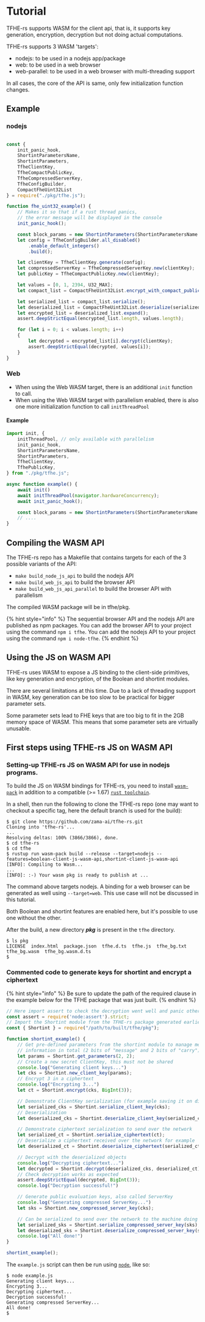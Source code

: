 # Tutorial


TFHE-rs supports WASM for the client api, that is, it supports key generation, encryption, decryption but not doing actual computations.

TFHE-rs supports 3 WASM 'targets':
- nodejs: to be used in a nodejs app/package
- web: to be used in a web browser
- web-parallel: to be used in a web browser with multi-threading support

In all cases, the core of the API is same, only few initialization function
changes.


## Example

### nodejs

```javascript

const {
    init_panic_hook,
    ShortintParametersName,
    ShortintParameters,
    TfheClientKey,
    TfheCompactPublicKey,
    TfheCompressedServerKey,
    TfheConfigBuilder,
    CompactFheUint32List
} = require("./pkg/tfhe.js");

function fhe_uint32_example() {
    // Makes it so that if a rust thread panics,
    // the error message will be displayed in the console
    init_panic_hook();

    const block_params = new ShortintParameters(ShortintParametersName.PARAM_SMALL_MESSAGE_2_CARRY_2_COMPACT_PK);
    let config = TfheConfigBuilder.all_disabled()
        .enable_default_integers()
        .build();

    let clientKey = TfheClientKey.generate(config);
    let compressedServerKey = TfheCompressedServerKey.new(clientKey);
    let publicKey = TfheCompactPublicKey.new(clientKey);

    let values = [0, 1, 2394, U32_MAX];
    let compact_list = CompactFheUint32List.encrypt_with_compact_public_key(values, publicKey);

    let serialized_list = compact_list.serialize();
    let deserialized_list = CompactFheUint32List.deserialize(serialized_list);
    let encrypted_list = deserialized_list.expand();
    assert.deepStrictEqual(encrypted_list.length, values.length);

    for (let i = 0; i < values.length; i++)
    {
        let decrypted = encrypted_list[i].decrypt(clientKey);
        assert.deepStrictEqual(decrypted, values[i]);
    }
}
```

### Web

- When using the Web WASM target, there is an additional `init` function to call.
- When using the Web WASM target with parallelism enabled, there is also one more initialization function to call `initThreadPool`

#### Example

```js
import init, {
    initThreadPool, // only available with parallelism
    init_panic_hook,
    ShortintParametersName,
    ShortintParameters,
    TfheClientKey,
    TfhePublicKey,
} from "./pkg/tfhe.js";

async function example() {
    await init()
    await initThreadPool(navigator.hardwareConcurrency);
    await init_panic_hook();

    const block_params = new ShortintParameters(ShortintParametersName.PARAM_SMALL_MESSAGE_2_CARRY_2_COMPACT_PK);
    // ....
}
```

## Compiling the WASM API

The TFHE-rs repo has a Makefile that contains targets for each of the 3 possible variants of the API:

- `make build_node_js_api` to build the nodejs API
- `make build_web_js_api` to build the browser API
- `make build_web_js_api_parallel` to build the browser API with parallelism

The compiled WASM package will be in tfhe/pkg.

{% hint style="info" %}
The sequential browser API and the nodejs API are published as npm packages.
You can add the browser API to your project using the command `npm i tfhe`.
You can add the nodejs API to your project using the command `npm i node-tfhe`.
{% endhint %}

## Using the JS on WASM API

TFHE-rs uses WASM to expose a JS binding to the client-side primitives, like key generation and encryption, of the Boolean and shortint modules.

There are several limitations at this time. Due to a lack of threading support in WASM, key generation can be too slow to be practical for bigger parameter sets.

Some parameter sets lead to FHE keys that are too big to fit in the 2GB memory space of WASM. This means that some parameter sets are virtually unusable.

## First steps using TFHE-rs JS on WASM API

### Setting-up TFHE-rs JS on WASM API for use in nodejs programs.

To build the JS on WASM bindings for TFHE-rs, you need to install [`wasm-pack`](https://rustwasm.github.io/wasm-pack/) in addition to a compatible (>= 1.67) [`rust toolchain`](https://rustup.rs/).

In a shell, then run the following to clone the TFHE-rs repo (one may want to checkout a specific tag, here the default branch is used for the build):

```shell
$ git clone https://github.com/zama-ai/tfhe-rs.git
Cloning into 'tfhe-rs'...
...
Resolving deltas: 100% (3866/3866), done.
$ cd tfhe-rs
$ cd tfhe
$ rustup run wasm-pack build --release --target=nodejs --features=boolean-client-js-wasm-api,shortint-client-js-wasm-api
[INFO]: Compiling to Wasm...
...
[INFO]: :-) Your wasm pkg is ready to publish at ...
```

The command above targets nodejs. A binding for a web browser can be generated as well using `--target=web`. This use case will not be discussed in this tutorial.

Both Boolean and shortint features are enabled here, but it's possible to use one without the other.

After the build, a new directory _**pkg**_ is present in the `tfhe` directory.

```shell
$ ls pkg
LICENSE  index.html  package.json  tfhe.d.ts  tfhe.js  tfhe_bg.txt  tfhe_bg.wasm  tfhe_bg.wasm.d.ts
$
```

### Commented code to generate keys for shortint and encrypt a ciphertext

{% hint style="info" %}
Be sure to update the path of the required clause in the example below for the TFHE package that was just built.
{% endhint %}

```javascript
// Here import assert to check the decryption went well and panic otherwise
const assert = require('node:assert').strict;
// Import the Shortint module from the TFHE-rs package generated earlier
const { Shortint } = require("/path/to/built/tfhe/pkg");

function shortint_example() {
    // Get pre-defined parameters from the shortint module to manage messages with 4 bits of useful
    // information in total (2 bits of "message" and 2 bits of "carry")
    let params = Shortint.get_parameters(2, 2);
    // Create a new secret ClientKey, this must not be shared
    console.log("Generating client keys...")
    let cks = Shortint.new_client_key(params);
    // Encrypt 3 in a ciphertext
    console.log("Encrypting 3...")
    let ct = Shortint.encrypt(cks, BigInt(3));

    // Demonstrate ClientKey serialization (for example saving it on disk on the user device)
    let serialized_cks = Shortint.serialize_client_key(cks);
    // Deserialization
    let deserialized_cks = Shortint.deserialize_client_key(serialized_cks);

    // Demonstrate ciphertext serialization to send over the network
    let serialized_ct = Shortint.serialize_ciphertext(ct);
    // Deserialize a ciphertext received over the network for example
    let deserialized_ct = Shortint.deserialize_ciphertext(serialized_ct);

    // Decrypt with the deserialized objects
    console.log("Decrypting ciphertext...")
    let decrypted = Shortint.decrypt(deserialized_cks, deserialized_ct);
    // Check decryption works as expected
    assert.deepStrictEqual(decrypted, BigInt(3));
    console.log("Decryption successful!")

    // Generate public evaluation keys, also called ServerKey
    console.log("Generating compressed ServerKey...")
    let sks = Shortint.new_compressed_server_key(cks);

    // Can be serialized to send over the network to the machine doing the evaluation
    let serialized_sks = Shortint.serialize_compressed_server_key(sks);
    let deserialized_sks = Shortint.deserialize_compressed_server_key(serialized_sks);
    console.log("All done!")
}

shortint_example();
```

The `example.js` script can then be run using [`node`](https://nodejs.org/), like so:

```shell
$ node example.js
Generating client keys...
Encrypting 3...
Decrypting ciphertext...
Decryption successful!
Generating compressed ServerKey...
All done!
$
```
